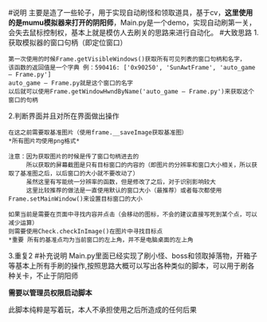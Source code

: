 #说明
主要是造了一些轮子，用于实现自动刷怪和领取道具，基于cv，**这里使用的是mumu模拟器来打开的阴阳师**，Main.py是一个demo，实现自动刷第一关，会失去鼠标控制权，基本上就是模仿人去刷关的思路来进行自动化。
#大致思路
1.获取模拟器的窗口句柄（即定位窗口）
 
    第一次使用的时候Frame.getVisibleWindows()获取所有可见列表的窗口句柄和名字，
    该函数的返回值是一个字典 例：590416: ['0x90250', 'SunAwtFrame', 'auto_game – Frame.py']
    auto_game – Frame.py就是这个窗口的名字
    以后就可以使用Frame.getWindowHwndByName('auto_game – Frame.py')来获取这个窗口的句柄
2.判断界面并且对所在界面做出操作

    在这之前需要取基准图片（使用frame.__saveImage获取基准图）
    *所有图片均使用png格式*

    注意：因为获取图片的时候是传了窗口句柄进去的
         所以获取的屏幕截图是只有目标窗口的内容的（即图片的分辨率和窗口大小相关，所以获取了基准图之后，以后窗口的大小就不要改动了）
         虽然这里有写能统一分辨率的函数，但是修改了之后，对于识别影响较大
         这里比较推荐的做法是一直使用默认的窗口大小（最推荐）或者每次都使用Frame.setMainWindow()来设置目标窗口的大小
    
    如果当前是需要在页面中寻找内容并点击（会移动的图标，不会的建议直接写死到某个点，可以减少运算）
    则需要使用Check.checkInImage()在图片中寻找目标点
    *重要 所有的基准点均为当前窗口的左上角，并不是电脑桌面的左上角
3.重复2
#补充说明
Main.py里面已经实现了刷小怪、boss和领取掉落物，开箱子等基本上所有手刷的操作,按照思路大概可以写出各种类似的脚本，可以用于刷各种关卡，不止于阴阳师

**需要以管理员权限启动脚本**

此脚本纯粹是写着玩，本人不承担使用之后所造成的任何后果
         